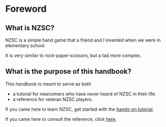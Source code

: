 # Foreword

## What is NZSC?
NZSC is a simple hand game that a friend and I invented when we were in elementary school.

It is very similar to rock-paper-scissors, but a tad more complex.

## What is the purpose of this handbook?
This handbook is meant to serve as both
- a tutorial for newcomers who have never heard of NZSC in their life.
- a reference for veteran NZSC players.

If you came here to learn NZSC, get started with the [hands-on tutorial](./tutorial.html).

If you came here to consult the reference, click [here](./reference.html).
